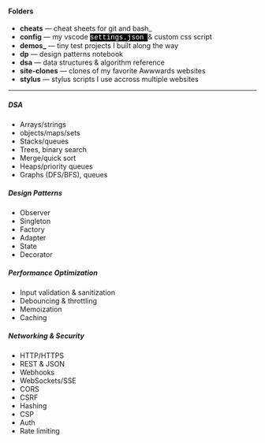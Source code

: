 
#### **Folders**
- **cheats** — cheat sheets for git and bash_
- **config** — my vscode <mark style="background: #000; color: #fff; font-family: 'courier new';">
settings.json </mark> & custom css script
- **demos_** — tiny test projects I built along the way
- **dp** — design patterns notebook
- **dsa** — data structures & algorithm reference
- **site-clones** — clones of my favorite Awwwards websites
- **stylus** — stylus scripts I use accross multiple websites

___


##### **DSA**
- Arrays/strings
- objects/maps/sets
- Stacks/queues
- Trees, binary search
- Merge/quick sort
- Heaps/priority queues
- Graphs (DFS/BFS), queues

##### **Design Patterns**
- Observer
- Singleton
- Factory
- Adapter
- State
- Decorator

##### **Performance Optimization**
- Input validation & sanitization
- Debouncing & throttling
- Memoization
- Caching

##### **Networking & Security**
- HTTP/HTTPS
- REST & JSON
- Webhooks
- WebSockets/SSE
- CORS
- CSRF
- Hashing
- CSP
- Auth
- Rate limiting